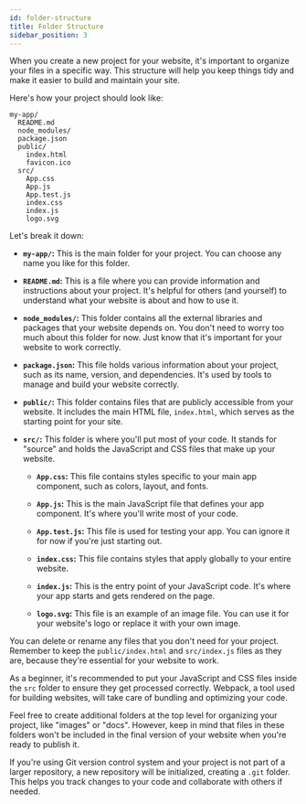 ```yaml
---
id: folder-structure
title: Folder Structure
sidebar_position: 3
---
```


When you create a new project for your website, it's important to organize your files in a specific way. This structure will help you keep things tidy and make it easier to build and maintain your site.

Here's how your project should look like:

```
my-app/
  README.md
  node_modules/
  package.json
  public/
    index.html
    favicon.ico
  src/
    App.css
    App.js
    App.test.js
    index.css
    index.js
    logo.svg
```

Let's break it down:

- **`my-app/`:** This is the main folder for your project. You can choose any name you like for this folder.

- **`README.md`:** This is a file where you can provide information and instructions about your project. It's helpful for others (and yourself) to understand what your website is about and how to use it.

- **`node_modules/`:** This folder contains all the external libraries and packages that your website depends on. You don't need to worry too much about this folder for now. Just know that it's important for your website to work correctly.

- **`package.json`:** This file holds various information about your project, such as its name, version, and dependencies. It's used by tools to manage and build your website correctly.

- **`public/`:** This folder contains files that are publicly accessible from your website. It includes the main HTML file, `index.html`, which serves as the starting point for your site.

- **`src/`:** This folder is where you'll put most of your code. It stands for "source" and holds the JavaScript and CSS files that make up your website.

  - **`App.css`:** This file contains styles specific to your main app component, such as colors, layout, and fonts.

  - **`App.js`:** This is the main JavaScript file that defines your app component. It's where you'll write most of your code.

  - **`App.test.js`:** This file is used for testing your app. You can ignore it for now if you're just starting out.

  - **`index.css`:** This file contains styles that apply globally to your entire website.

  - **`index.js`:** This is the entry point of your JavaScript code. It's where your app starts and gets rendered on the page.

  - **`logo.svg`:** This file is an example of an image file. You can use it for your website's logo or replace it with your own image.

You can delete or rename any files that you don't need for your project. Remember to keep the `public/index.html` and `src/index.js` files as they are, because they're essential for your website to work.

As a beginner, it's recommended to put your JavaScript and CSS files inside the `src` folder to ensure they get processed correctly. Webpack, a tool used for building websites, will take care of bundling and optimizing your code.

Feel free to create additional folders at the top level for organizing your project, like "images" or "docs". However, keep in mind that files in these folders won't be included in the final version of your website when you're ready to publish it.

If you're using Git version control system and your project is not part of a larger repository, a new repository will be initialized, creating a `.git` folder. This helps you track changes to your code and collaborate with others if needed.